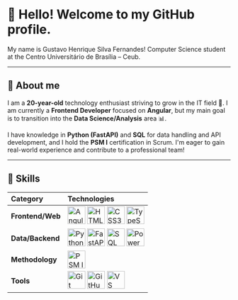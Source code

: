# 👋 Hello! Welcome to my GitHub profile.

My name is Gustavo Henrique Silva Fernandes!
Computer Science student at the Centro Universitário de Brasília – Ceub.

---

## 🚀 About me

I am a **20-year-old** technology enthusiast striving to grow in the IT field 🚀. I am currently a **Frontend Developer** focused on **Angular**, but my main goal is to transition into the **Data Science/Analysis** area 📊.

I have knowledge in **Python (FastAPI)** and **SQL** for data handling and API development, and I hold the **PSM I** certification in Scrum. I'm eager to gain real-world experience and contribute to a professional team!

---

## 🧠 Skills

| Category | Technologies |
| :--- | :--- |
| **Frontend/Web** | <img src="https://cdn.jsdelivr.net/gh/devicons/devicon/icons/angular/angular-original.svg" alt="Angular" width="40" height="40"/> <img src="https://cdn.jsdelivr.net/gh/devicons/devicon/icons/html5/html5-original.svg" alt="HTML5" width="40" height="40"/> <img src="https://cdn.jsdelivr.net/gh/devicons/devicon/icons/css3/css3-original.svg" alt="CSS3" width="40" height="40"/> <img src="https://cdn.jsdelivr.net/gh/devicons/devicon/icons/typescript/typescript-original.svg" alt="TypeScript" width="40" height="40"/> |
| **Data/Backend** | <img src="https://cdn.jsdelivr.net/gh/devicons/devicon/icons/python/python-original.svg" alt="Python" width="40" height="40"/> <img src="https://img.shields.io/badge/FastAPI-005571?style=for-the-badge&logo=fastapi" alt="FastAPI" height="40"/> <img src="https://cdn.jsdelivr.net/gh/devicons/devicon/icons/postgresql/postgresql-original.svg" alt="SQL" width="40" height="40"/> <img src="https://img.shields.io/badge/Power%20BI-F2C811?style=for-the-badge&logo=power-bi" alt="Power BI" height="40"/> |
| **Methodology** | <img src="https://img.shields.io/badge/SCRUM%20PSM%20I-007FFF?style=for-the-badge&logo=scrum&logoColor=white" alt="PSM I" height="40"/> |
| **Tools** | <img src="https://cdn.jsdelivr.net/gh/devicons/devicon/icons/git/git-original.svg" alt="Git" width="40" height="40"/> <img src="https://cdn.jsdelivr.net/gh/devicons/devicon/icons/github/github-original.svg" alt="GitHub" width="40" height="40"/> <img src="https://cdn.jsdelivr.net/gh/devicons/devicon/icons/vscode/vscode-original.svg" alt="VS Code" width="40" height="40"/> |


